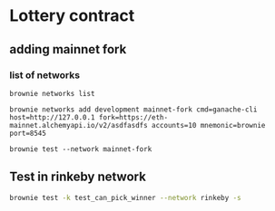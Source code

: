 # Lottery contract

## adding mainnet fork

### list of networks

`brownie networks list`

`brownie networks add development mainnet-fork cmd=ganache-cli host=http://127.0.0.1 fork=https://eth-mainnet.alchemyapi.io/v2/asdfasdfs accounts=10 mnemonic=brownie port=8545`

`brownie test --network mainnet-fork`

## Test in rinkeby network

```bash
brownie test -k test_can_pick_winner --network rinkeby -s
```
